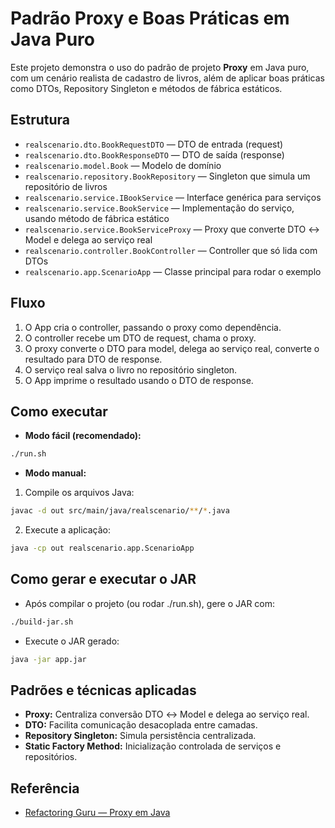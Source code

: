 # Padrão Proxy e Boas Práticas em Java Puro

Este projeto demonstra o uso do padrão de projeto **Proxy** em Java puro, com um cenário realista de cadastro de livros, além de aplicar boas práticas como DTOs, Repository Singleton e métodos de fábrica estáticos.

## Estrutura

- `realscenario.dto.BookRequestDTO` — DTO de entrada (request)
- `realscenario.dto.BookResponseDTO` — DTO de saída (response)
- `realscenario.model.Book` — Modelo de domínio
- `realscenario.repository.BookRepository` — Singleton que simula um repositório de livros
- `realscenario.service.IBookService` — Interface genérica para serviços
- `realscenario.service.BookService` — Implementação do serviço, usando método de fábrica estático
- `realscenario.service.BookServiceProxy` — Proxy que converte DTO ↔ Model e delega ao serviço real
- `realscenario.controller.BookController` — Controller que só lida com DTOs
- `realscenario.app.ScenarioApp` — Classe principal para rodar o exemplo

## Fluxo

1. O App cria o controller, passando o proxy como dependência.
2. O controller recebe um DTO de request, chama o proxy.
3. O proxy converte o DTO para model, delega ao serviço real, converte o resultado para DTO de response.
4. O serviço real salva o livro no repositório singleton.
5. O App imprime o resultado usando o DTO de response.

## Como executar

- **Modo fácil (recomendado):**

```sh
./run.sh
```

- **Modo manual:**

1. Compile os arquivos Java:

```sh
javac -d out src/main/java/realscenario/**/*.java
```

2. Execute a aplicação:

```sh
java -cp out realscenario.app.ScenarioApp
```

## Como gerar e executar o JAR

- Após compilar o projeto (ou rodar ./run.sh), gere o JAR com:

```sh
./build-jar.sh
```

- Execute o JAR gerado:

```sh
java -jar app.jar
```

## Padrões e técnicas aplicadas

- **Proxy:** Centraliza conversão DTO ↔ Model e delega ao serviço real.
- **DTO:** Facilita comunicação desacoplada entre camadas.
- **Repository Singleton:** Simula persistência centralizada.
- **Static Factory Method:** Inicialização controlada de serviços e repositórios.

## Referência

- [Refactoring Guru — Proxy em Java](https://refactoring.guru/pt-br/design-patterns/proxy/java/example)